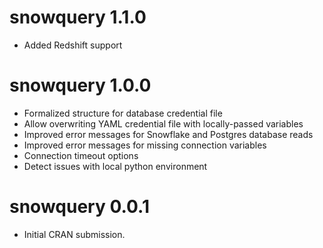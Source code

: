 # snowquery 1.1.0

* Added Redshift support

# snowquery 1.0.0

* Formalized structure for database credential file
* Allow overwriting YAML credential file with locally-passed variables
* Improved error messages for Snowflake and Postgres database reads
* Improved error messages for missing connection variables
* Connection timeout options
* Detect issues with local python environment

# snowquery 0.0.1

* Initial CRAN submission.

